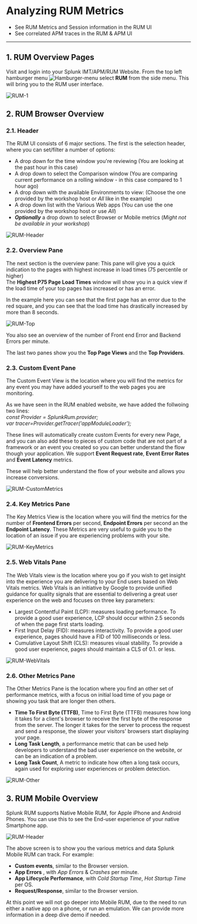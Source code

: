 # Analyzing RUM Metrics

* See RUM Metrics and Session information in the RUM UI
* See correlated APM traces in the RUM & APM UI

---

## 1. RUM Overview Pages

Visit and login into your Splunk IMT/APM/RUM Website. From the top left hamburger menu ![Hamburger-menu](/images/dashboards/Hamburgermenu.png) select **RUM** from the side menu. This will bring you to the RUM user interface.

![RUM-1](/images/rum/RUM-1.png)

## 2. RUM Browser Overview

### 2.1. Header

The RUM UI consists of 6 major sections. The first is the selection header, where you can set/filter a number of options:

* A drop down for the time window you're reviewing (You are looking at the past hour in this case)
* A drop down to select the Comparison window (You are comparing current performance on a rolling window   - in this case compared to 1 hour ago)
* A drop down with the available Environments to view:  (Choose the one provided by the workshop host or *All* like in the example)
* A drop down list with the Various Web apps (You can use the one provided by the workshop host or use *All*)
* ***Optionally*** a drop down to select Browser or Mobile metrics (*Might not be available in your workshop*)

![RUM-Header](/images/rum/RUM-Header.png)

### 2.2. Overview Pane

The next section is the overview pane:
This pane will give you a quick indication to the pages with highest increase in load times (75 percentile or higher)  
The **Highest P75 Page Load Times** window will show you in a quick view if the load time of your top pages has increased or has an error.

In the example here you can see that the first page has an error due to the red square, and you can see that the load time has drastically increased by more than 8 seconds.

![RUM-Top](/images/rum/RUM-TOP.png)

You also see an overview of the number of Front end Error and Backend Errors  per minute.

The last two panes show you the **Top Page Views** and the **Top Providers**.

### 2.3. Custom Event Pane

The Custom Event View is the location where you will find the metrics for any event you may have added yourself to the web pages you are monitoring. 

As we have seen in the RUM enabled website, we have added the follwoing two lines:</br>
  *const Provider = SplunkRum.provider; </br>
  var tracer=Provider.getTracer('appModuleLoader');*</br>

These lines  will automatically create custom Events for every new Page, and you can also add these to pieces of custom code that are not part of a framework or an event you created so you can better understand the flow though your application.
We support **Event Request rate**, **Event Error Rates** and **Event Latency** metrics.

These will help better understand the flow of your website and allows you increase conversions.

![RUM-CustomMetrics](/images/rum/RUM-Custom-Events.png)

### 2.4. Key Metrics Pane

The Key Metrics View is the location where you will find the metrics for the number of
**Frontend Errors** per second, **Endpoint Errors** per second an the **Endpoint Latency**.
These Metrics are very useful to guide you to the location of an issue if you are experiencing problems with your site.

![RUM-KeyMetrics](/images/rum/RUM-Key-Metrics.png)

### 2.5. Web Vitals Pane

The Web Vitals view is the location where you go if you wish to get insight into the experience you are delivering to your End users based on Web Vitals metrics.
Web Vitals is an initiative by Google to provide unified guidance for quality signals that are essential to delivering a great user experience on the web and focuses on three key parameters:

* Largest Contentful Paint (LCP): measures loading performance. To provide a good user experience, LCP should occur within 2.5 seconds of when the page first starts loading.
* First Input Delay (FID): measures interactivity. To provide a good user experience, pages should have a FID of 100 milliseconds or less.
* Cumulative Layout Shift (CLS): measures visual stability. To provide a good user experience, pages should maintain a CLS of 0.1. or less.

![RUM-WebVitals](/images/rum/RUM-Web-Vitals.png)

### 2.6. Other Metrics Pane

The Other Metrics Pane is the location where you find an other set of performance metrics, with a focus on initial load time of you page or showing you task that are longer then others.

* **Time To First Byte (TTFB)**, Time to First Byte (TTFB) measures how long it takes for a client's browser to receive the first byte of the response from the server. The longer it takes for the server to process the request and send a response, the slower your visitors' browsers start displaying your page.
* **Long Task Length**, a performance metric that can be used help developers to understand the bad user experience on the website, or can be an indication of a problem.
* **Long Task Count**, A metric to indicate how often a long task occurs, again used for exploring user experiences or problem detection.

![RUM-Other](/images/rum/RUM-Other.png)

## 3. RUM Mobile Overview

Splunk RUM supports Native Mobile RUM, for Apple iPhone and Android Phones. You can use this to see the End-user experience of your native Smartphone app.

![RUM-Header](/images/rum/RUM-Mobile.png)

The above screen is to show you the various metrics and data Splunk Mobile RUM can track. For example:

* **Custom events**, similar to the Browser version.
* **App Errors** , with *App Errors* & *Crashes* per minute.
* **App Lifecycle Performance**, with *Cold Startup Time*, *Hot Startup Time* per OS.
* **Request/Response**, similar to the Browser version.

At this point we will not go deeper into Mobile RUM, due to the need to run either a native app on a phone, or run an emulation. We can provide more information in a deep dive demo if needed.
